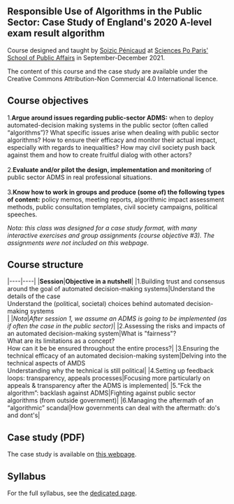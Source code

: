 <meta property="og:image" content="/imagepreview.png" />
<meta property="twitter:image" content="imagepreview.png" />

## Responsible Use of Algorithms in the Public Sector: Case Study of England's 2020 A-level exam result algorithm

Course designed and taught by [Soizic Pénicaud](https://twitter.com/soizicpenicaud) at [Sciences Po Paris' School of Public Affairs](https://www.sciencespo.fr/public/en.html) in September-December 2021.

The content of this course and the case study are available under the Creative Commons Attribution-Non Commercial 4.0 International licence. 

## Course objectives

1.**Argue around issues regarding public-sector ADMS:** when to deploy automated-decision making
systems in the public sector (often called “algorithms”)? What specific issues arise when dealing
with public sector algorithms? How to ensure their efficacy and monitor their actual impact,
especially with regards to inequalities? How may civil society push back against them and how to
create fruitful dialog with other actors?
\
\
2.**Evaluate and/or pilot the design, implementation and monitoring** of public sector ADMS in real
professional situations.
\
\
3.**Know how to work in groups and produce (some of) the following types of content:** policy memos,
meeting reports, algorithmic impact assessment methods, public consultation templates, civil
society campaigns, political speeches.

_Nota: this class was designed for a case study format, with many interactive exercises and group assignments (course objective #3). The assignments were not included on this webpage._ 

## Course structure

|----|----|
|**Session**|**Objective in a nutshell**|
|1.Building trust and consensus around the goal of automated decision-making systems|Understand the details of the case <br> Understand the (political, societal) choices behind automated decision-making systems <br>|
|_Nota_|_After session 1, we assume an ADMS is going to be implemented (as if often the case in the public sector)_|
|2.Assessing the risks and impacts of an automated decision-making system|What is "fairness"? <br> What are its limitations as a concept? <br> How can it be be ensured throughout the entire process?|
|3.Ensuring the technical efficacy of an automated decision-making system|Delving into the technical aspects of AMDS <br> Understanding why the technical is still political|
|4.Setting up feedback loops: transparency, appeals processes|Focusing more particularly on appeals & transparency after the ADMS is implemented|
|5.“Fck the algorithm”: backlash against ADMS|Fighting against public sector algorithms (from outside government)|
|6.Managing the aftermath of an “algorithmic” scandal|How governments can deal with the aftermath: do's and dont's|

## Case study (PDF)

The case study is available on [this webpage](/2021-casestudy-algo.md).

## Syllabus

For the full syllabus, see the [dedicated page](/syllabus.md). 




 
